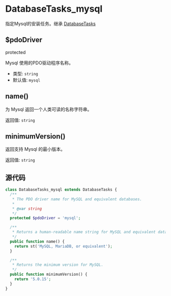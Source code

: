 # DatabaseTasks_mysql

指定Mysql的安装任务。继承 [DatabaseTasks](../DatabaseTasks)


## $pdoDriver
<Badge>protected</Badge>

Mysql 使用的PDO驱动程序名称。

- 类型: `string`
- 默认值: `mysql`


## name()

为 Mysql 返回一个人类可读的名称字符串。

返回值: `string`


## minimumVersion()

返回支持 Mysql 的最小版本。

返回值: `string`



## 源代码
```php
class DatabaseTasks_mysql extends DatabaseTasks {
  /**
   * The PDO driver name for MySQL and equivalent databases.
   *
   * @var string
   */
  protected $pdoDriver = 'mysql';

  /**
   * Returns a human-readable name string for MySQL and equivalent databases.
   */
  public function name() {
    return st('MySQL, MariaDB, or equivalent');
  }

  /**
   * Returns the minimum version for MySQL.
   */
  public function minimumVersion() {
    return '5.0.15';
  }
}
```

